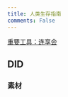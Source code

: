 ```yaml
---
title: 人类生存指南
comments: False
---
```

[重要工具：连享会](https://www.lianxh.cn/blogs/18.html)

## DID

### 素材


